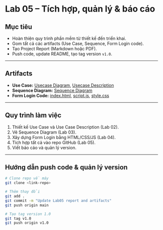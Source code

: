 # Lab 05 – Tích hợp, quản lý & báo cáo  

##  Mục tiêu
- Hoàn thiện quy trình phần mềm từ thiết kế đến triển khai.
- Gom tất cả các artifacts (Use Case, Sequence, Form Login code).
- Tạo Project Report (Markdown hoặc PDF).
- Push code, update README, tạo tag version `v1.0`.

---

## Artifacts

- **Use Case:** [Usecase Diagram](../lab2/usecase%20lab2.png), [Usecase Description](../lab2/usecase%20description.txt)  
- **Sequence Diagram:** [Sequence Diagram](../lab3/sequence.png)  
- **Form Login Code:** [index.html](../lab4/index.html), [script.js](../lab4/script.js), [style.css](../lab4/style.css)


---

## Quy trình làm việc
1. Thiết kế Use Case và Use Case Description (Lab 02).
2. Vẽ Sequence Diagram (Lab 03).
3. Xây dựng Form Login bằng HTML/CSS/JS (Lab 04).
4. Tích hợp tất cả vào repo GitHub (Lab 05).
5. Viết báo cáo và quản lý version.

---

## Hướng dẫn push code & quản lý version
```bash
# Clone repo về máy
git clone <link-repo>

# Thêm thay đổi
git add .
git commit -m "Update Lab05 report and artifacts"
git push origin main

# Tạo tag version 1.0
git tag v1.0
git push origin v1.0
